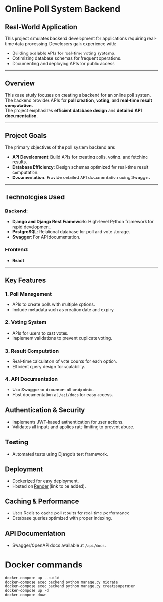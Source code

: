 # Online Poll System Backend

## Real-World Application

This project simulates backend development for applications requiring real-time data processing. Developers gain experience with:

- Building scalable APIs for real-time voting systems.
- Optimizing database schemas for frequent operations.
- Documenting and deploying APIs for public access.

---

## Overview

This case study focuses on creating a backend for an online poll system.  
The backend provides APIs for **poll creation**, **voting**, and **real-time result computation**.  
The project emphasizes **efficient database design** and **detailed API documentation**.

---

## Project Goals

The primary objectives of the poll system backend are:

- **API Development**: Build APIs for creating polls, voting, and fetching results.
- **Database Efficiency**: Design schemas optimized for real-time result computation.
- **Documentation**: Provide detailed API documentation using Swagger.

---

## Technologies Used

### Backend:

- **Django and Django Rest Framework**: High-level Python framework for rapid development.
- **PostgreSQL**: Relational database for poll and vote storage.
- **Swagger**: For API documentation.

### Frontend:

- **React**

---

## Key Features

### 1. Poll Management

- APIs to create polls with multiple options.
- Include metadata such as creation date and expiry.

### 2. Voting System

- APIs for users to cast votes.
- Implement validations to prevent duplicate voting.

### 3. Result Computation

- Real-time calculation of vote counts for each option.
- Efficient query design for scalability.

### 4. API Documentation

- Use Swagger to document all endpoints.
- Host documentation at `/api/docs` for easy access.

## Authentication & Security

- Implements JWT-based authentication for user actions.
- Validates all inputs and applies rate limiting to prevent abuse.

## Testing

- Automated tests using Django’s test framework.

## Deployment

- Dockerized for easy deployment.
- Hosted on [Render](https://render.com/) (link to be added).

## Caching & Performance

- Uses Redis to cache poll results for real-time performance.
- Database queries optimized with proper indexing.

## API Documentation

- Swagger/OpenAPI docs available at `/api/docs`.

# Docker commands

```
docker-compose up --build
docker-compose exec backend python manage.py migrate
docker-compose exec backend python manage.py createsuperuser
docker-compose up -d
docker-compose down
```
